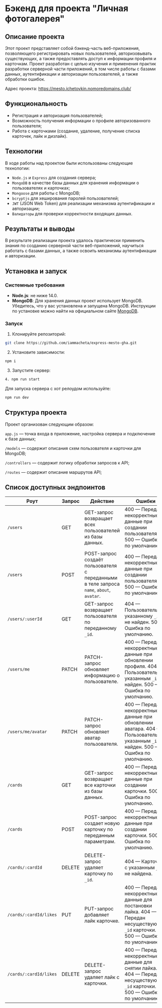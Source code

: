 # Бэкенд для проекта "Личная фотогалерея"

## Описание проекта

Этот проект представляет собой бэкенд-часть веб-приложения, позволяющего регистрировать новых пользователей, авторизовывать существующих, а также предоставлять доступ к информации профиля и карточкам. Проект разработан с целью изучения и применения практик разработки серверной части приложений, в том числе работы с базами данных, аутентификации и авторизации пользователей, а также обработки ошибок.

Адрес проекта:
https://mesto.ichetovkin.nomoredomains.club/

## Функциональность

- Регистрация и авторизация пользователей;
- Возможность получения информации о профиле авторизованного пользователя;
- Работа с карточками (создание, удаление, получение списка карточек, лайк и дизлайк).

## Технологии

В ходе работы над проектом были использованы следующие технологии:
- `Node.js` и `Express` для создания сервера;
- `MongoDB` в качестве базы данных для хранения информации о пользователях и карточках;
- `Mongoose` для работы с MongoDB;
- `bcryptjs` для хеширования паролей пользователей;
- `JWT` (JSON Web Token) для реализации механизма аутентификации и авторизации;
- `Валидаторы` для проверки корректности входящих данных.

## Результаты и выводы

В результате реализации проекта удалось практически применить знания по созданию серверной части веб-приложений, научиться работать с базами данных, а также освоить механизмы аутентификации и авторизации.

## Установка и запуск
### Системные требования
- **Node.js**: не ниже 14.0.
- **MongoDB**: Для хранения данных проект использует MongoDB. Убедитесь, что у вас установлена и запущена MongoDB. Инструкции по установке можно найти на официальном сайте [MongoDB](https://www.mongodb.com/).

### Запуск

1. Клонируйте репозиторий:
```bash
git clone https://github.com/iammacheta/express-mesto-gha.git
```
2. Установите зависимости:
```bash
npm i
```
3. Запустите сервер:
```bash
4. npm run start
```
Для запуска сервера с хот релоудом используйте:
```bash
npm run dev
```

## Структура проекта

Проект организован следующим образом:

`app.js` — точка входа в приложение, настройка сервера и подключение к базе данных;

`/models` — содержит описания схем пользователя и карточки для MongoDB;

`/controllers` — содержит логику обработки запросов к API;

`/routes` — содержит описание маршрутов API;

## Список доступных эндпоинтов

| Роут| Запрос | Действие| Ошибки|
|----|----|----|----|
| `/users`| GET    | GET-запрос возвращает всех пользователей из базы данных.|400 — Переданы некорректные данные при создании пользователя. 500 — Ошибка по умолчанию.|
| `/users`| POST   | POST-запрос создаёт пользователя с переданными в теле запроса `name`, `about`, `avatar`.| 400 — Переданы некорректные данные при создании пользователя. 500 — Ошибка по умолчанию.                        |
| `/users/:userId`   | GET    | GET-запрос возвращает пользователя по переданному `_id`.| 404 — Пользователь по указанному `_id` не найден. 500 — Ошибка по умолчанию.                                    |
| `/users/me`| PATCH  | PATCH-запрос обновляет информацию о пользователе.| 400 — Переданы некорректные данные при обновлении профиля. 404 — Пользователь с указанным `_id` не найден. 500 — Ошибка по умолчанию. |
| `/users/me/avatar` | PATCH  | PATCH-запрос обновляет аватар пользователя.| 400 — Переданы некорректные данные при обновлении аватара. 404 — Пользователь с указанным `_id` не найден. 500 — Ошибка по умолчанию. |
| `/cards`| GET    | GET-запрос возвращает все карточки из базы данных.|400 — Переданы некорректные данные при создании карточки. 500 — Ошибка по умолчанию.|
| `/cards`| POST   | POST-запрос создает новую карточку по переданным параметрам.| 400 — Переданы некорректные данные при создании карточки. 500 — Ошибка по умолчанию.|
| `/cards/:cardId`| DELETE | DELETE-запрос удаляет карточку по `_id`.| 404 — Карточка с указанным `_id` не найдена.|
| `/cards/:cardId/likes` | PUT| PUT-запрос добавляет лайк карточке.| 400 — Переданы некорректные данные для постановки лайка. 404 — Передан несуществующий `_id` карточки. 500 — Ошибка по умолчанию. |
| `/cards/:cardId/likes` | DELETE | DELETE-запрос удаляет лайк с карточки.| 400 — Переданы некорректные данные для снятии лайка. 404 — Передан несуществующий `_id` карточки. 500 — Ошибка по умолчанию. |
